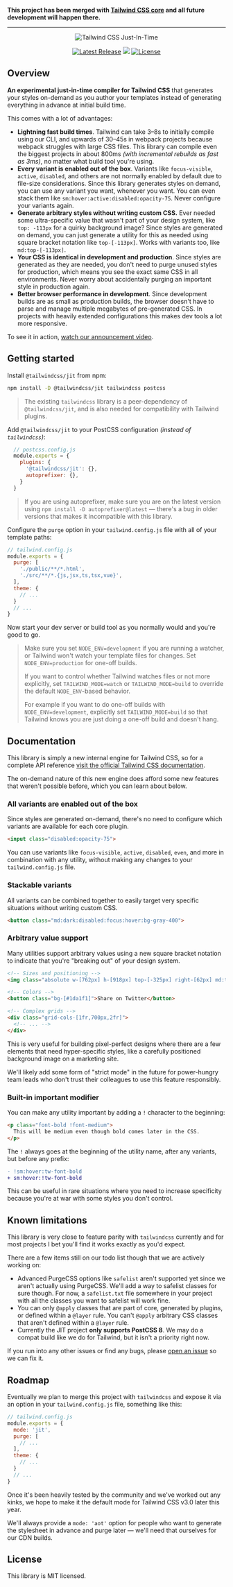 **This project has been merged with [Tailwind CSS core](https://github.com/tailwindlabs/tailwindcss) and all future development will happen there.**

---

<p align="center">
    <img src="https://raw.githubusercontent.com/tailwindlabs/tailwindcss-jit/main/.github/logo.svg" alt="Tailwind CSS Just-In-Time">
</p>

<p align="center">
    <a href="https://github.com/tailwindlabs/tailwindcss-jit/releases"><img src="https://img.shields.io/npm/v/@tailwindcss/jit" alt="Latest Release"></a>
    <a href="https://github.com/tailwindlabs/tailwindcss-jit/actions/workflows/main.yml"><img src="https://github.com/tailwindlabs/tailwindcss-jit/actions/workflows/main.yml/badge.svg"></a>
    <a href="https://github.com/tailwindlabs/tailwindcss-jit/blob/master/LICENSE"><img src="https://img.shields.io/npm/l/@tailwindcss/jit.svg" alt="License"></a>
</p>

## Overview

**An experimental just-in-time compiler for Tailwind CSS** that generates your styles on-demand as you author your templates instead of generating everything in advance at initial build time.

This comes with a lot of advantages:

- **Lightning fast build times**. Tailwind can take 3–8s to initially compile using our CLI, and upwards of 30–45s in webpack projects because webpack struggles with large CSS files. This library can compile even the biggest projects in about 800ms _(with incremental rebuilds as fast as 3ms)_, no matter what build tool you're using.
- **Every variant is enabled out of the box**. Variants like `focus-visible`, `active`, `disabled`, and others are not normally enabled by default due to file-size considerations. Since this library generates styles on demand, you can use any variant you want, whenever you want. You can even stack them like `sm:hover:active:disabled:opacity-75`. Never configure your variants again.
- **Generate arbitrary styles without writing custom CSS.** Ever needed some ultra-specific value that wasn't part of your design system, like `top: -113px` for a quirky background image? Since styles are generated on demand, you can just generate a utility for this as needed using square bracket notation like `top-[-113px]`. Works with variants too, like `md:top-[-113px]`.
- **Your CSS is identical in development and production**. Since styles are generated as they are needed, you don't need to purge unused styles for production, which means you see the exact same CSS in all environments. Never worry about accidentally purging an important style in production again.
- **Better browser performance in development**. Since development builds are as small as production builds, the browser doesn't have to parse and manage multiple megabytes of pre-generated CSS. In projects with heavily extended configurations this makes dev tools a lot more responsive.

To see it in action, [watch our announcement video](https://www.youtube.com/watch?v=3O_3X7InOw8).

## Getting started

Install `@tailwindcss/jit` from npm:

```sh
npm install -D @tailwindcss/jit tailwindcss postcss
```

> The existing `tailwindcss` library is a peer-dependency of `@tailwindcss/jit`, and is also needed for compatibility with Tailwind plugins.

Add `@tailwindcss/jit` to your PostCSS configuration _(instead of `tailwindcss`)_:

```js
  // postcss.config.js
  module.exports = {
    plugins: {
      '@tailwindcss/jit': {},
      autoprefixer: {},
    }
  }
```

> If you are using autoprefixer, make sure you are on the latest version using `npm install -D autoprefixer@latest` — there's a bug in older versions that makes it incompatible with this library.

Configure the `purge` option in your `tailwind.config.js` file with all of your template paths:

```js
// tailwind.config.js
module.exports = {
  purge: [
    './public/**/*.html',
    './src/**/*.{js,jsx,ts,tsx,vue}',
  ],
  theme: {
    // ...
  }
  // ...
}
```

Now start your dev server or build tool as you normally would and you're good to go.

> Make sure you set `NODE_ENV=development` if you are running a watcher, or Tailwind won't watch your template files for changes. Set `NODE_ENV=production` for one-off builds.
>
> If you want to control whether Tailwind watches files or not more explicitly, set `TAILWIND_MODE=watch` or `TAILWIND_MODE=build` to override the default `NODE_ENV`-based behavior.
>
> For example if you want to do one-off builds with `NODE_ENV=development`, explicitly set `TAILWIND_MODE=build` so that Tailwind knows you are just doing a one-off build and doesn't hang.

## Documentation

This library is simply a new internal engine for Tailwind CSS, so for a complete API reference [visit the official Tailwind CSS documentation](https://tailwindcss.com).

The on-demand nature of this new engine does afford some new features that weren't possible before, which you can learn about below.

### All variants are enabled out of the box

Since styles are generated on-demand, there's no need to configure which variants are available for each core plugin.

```html
<input class="disabled:opacity-75">
```

You can use variants like `focus-visible`, `active`, `disabled`, `even`, and more in combination with any utility, without making any changes to your `tailwind.config.js` file.

### Stackable variants

All variants can be combined together to easily target very specific situations without writing custom CSS.

```html
<button class="md:dark:disabled:focus:hover:bg-gray-400">
```

### Arbitrary value support

Many utilities support arbitrary values using a new square bracket notation to indicate that you're "breaking out" of your design system.

```html
<!-- Sizes and positioning -->
<img class="absolute w-[762px] h-[918px] top-[-325px] right-[62px] md:top-[-400px] md:right-[80px]" src="/crazy-background-image.png">

<!-- Colors -->
<button class="bg-[#1da1f1]">Share on Twitter</button>

<!-- Complex grids -->
<div class="grid-cols-[1fr,700px,2fr]">
  <!-- ... -->
</div>
```

This is very useful for building pixel-perfect designs where there are a few elements that need hyper-specific styles, like a carefully positioned background image on a marketing site.

We'll likely add some form of "strict mode" in the future for power-hungry team leads who don't trust their colleagues to use this feature responsibly.

### Built-in important modifier

You can make any utility important by adding a `!` character to the beginning:

```html
<p class="font-bold !font-medium">
  This will be medium even though bold comes later in the CSS.
</p>
```

The `!` always goes at the beginning of the utility name, after any variants, but before any prefix:

```diff
- !sm:hover:tw-font-bold
+ sm:hover:!tw-font-bold
```

This can be useful in rare situations where you need to increase specificity because you're at war with some styles you don't control.

## Known limitations

This library is very close to feature parity with `tailwindcss` currently and for most projects I bet you'll find it works exactly as you'd expect.

There are a few items still on our todo list though that we are actively working on:

- Advanced PurgeCSS options like `safelist` aren't supported yet since we aren't actually using PurgeCSS. We'll add a way to safelist classes for sure though. For now, a `safelist.txt` file somewhere in your project with all the classes you want to safelist will work fine.
- You can only `@apply` classes that are part of core, generated by plugins, or defined within a `@layer` rule. You can't `@apply` arbitrary CSS classes that aren't defined within a `@layer` rule.
- Currently the JIT project **only supports PostCSS 8**. We may do a compat build like we do for Tailwind, but it isn't a priority right now.

If you run into any other issues or find any bugs, please [open an issue](https://github.com/tailwindlabs/tailwindcss-jit/issues/new) so we can fix it.

## Roadmap

Eventually we plan to merge this project with `tailwindcss` and expose it via an option in your `tailwind.config.js` file, something like this:

```js
// tailwind.config.js
module.exports = {
  mode: 'jit',
  purge: [
    // ...
  ],
  theme: {
    // ...
  }
  // ...
}
```

Once it's been heavily tested by the community and we've worked out any kinks, we hope to make it the default mode for Tailwind CSS v3.0 later this year.

We'll always provide a `mode: 'aot'` option for people who want to generate the stylesheet in advance and purge later — we'll need that ourselves for our CDN builds.

## License

This library is MIT licensed.
